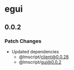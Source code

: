 # egui

## 0.0.2

### Patch Changes

- Updated dependencies
  - @lmscript/client@0.0.28
  - @lmscript/gui@0.0.2
